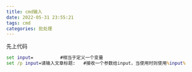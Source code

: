 ```yaml
---
title: cmd输入
date: 2022-05-31 23:55:21
tags: cmd
categories: 批处理
---
```


<!--more-->



先上代码

```cmd
set input=			#相当于定义一个变量
set /p input=请输入文章标题:	#接收一个参数给input，当使用时则使用%input%
```

